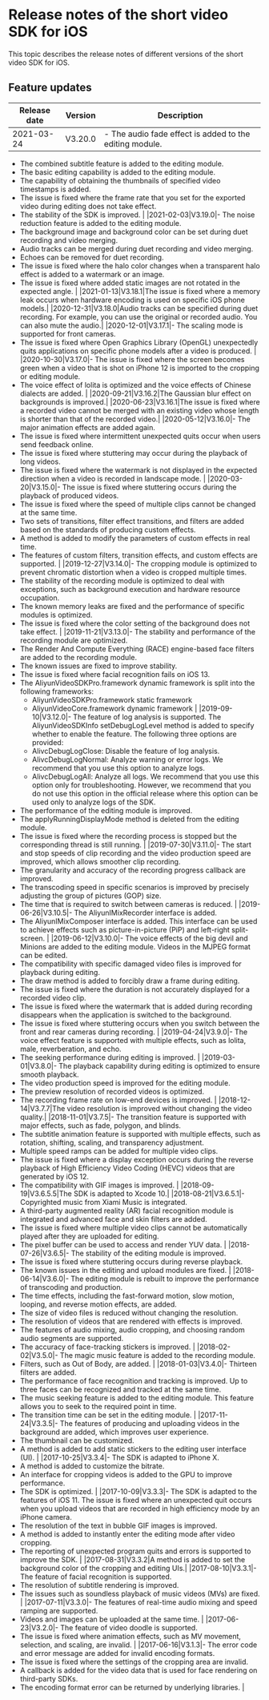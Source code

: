 # Release notes of the short video SDK for iOS

This topic describes the release notes of different versions of the short video SDK for iOS.

## Feature updates

|**Release date**|**Version**|**Description**|
|----------------|-----------|---------------|
|2021-03-24|V3.20.0|-   The audio fade effect is added to the editing module.
-   The combined subtitle feature is added to the editing module.
-   The basic editing capability is added to the editing module.
-   The capability of obtaining the thumbnails of specified video timestamps is added.
-   The issue is fixed where the frame rate that you set for the exported video during editing does not take effect.
-   The stability of the SDK is improved. |
|2021-02-03|V3.19.0|-   The noise reduction feature is added to the editing module.
-   The background image and background color can be set during duet recording and video merging.
-   Audio tracks can be merged during duet recording and video merging.
-   Echoes can be removed for duet recording.
-   The issue is fixed where the halo color changes when a transparent halo effect is added to a watermark or an image.
-   The issue is fixed where added static images are not rotated in the expected angle. |
|2021-01-13|V3.18.1|The issue is fixed where a memory leak occurs when hardware encoding is used on specific iOS phone models.|
|2020-12-31|V3.18.0|Audio tracks can be specified during duet recording. For example, you can use the original or recorded audio. You can also mute the audio.|
|2020-12-01|V3.17.1|-   The scaling mode is supported for front cameras.
-   The issue is fixed where Open Graphics Library \(OpenGL\) unexpectedly quits applications on specific phone models after a video is produced. |
|2020-10-30|V3.17.0|-   The issue is fixed where the screen becomes green when a video that is shot on iPhone 12 is imported to the cropping or editing module.
-   The voice effect of lolita is optimized and the voice effects of Chinese dialects are added. |
|2020-09-21|V3.16.2|The Gaussian blur effect on backgrounds is improved.|
|2020-06-23|V3.16.1|The issue is fixed where a recorded video cannot be merged with an existing video whose length is shorter than that of the recorded video.|
|2020-05-12|V3.16.0|-   The major animation effects are added again.
-   The issue is fixed where intermittent unexpected quits occur when users send feedback online.
-   The issue is fixed where stuttering may occur during the playback of long videos.
-   The issue is fixed where the watermark is not displayed in the expected direction when a video is recorded in landscape mode. |
|2020-03-20|V3.15.0|-   The issue is fixed where stuttering occurs during the playback of produced videos.
-   The issue is fixed where the speed of multiple clips cannot be changed at the same time.
-   Two sets of transitions, filter effect transitions, and filters are added based on the standards of producing custom effects.
-   A method is added to modify the parameters of custom effects in real time.
-   The features of custom filters, transition effects, and custom effects are supported. |
|2019-12-27|V3.14.0|-   The cropping module is optimized to prevent chromatic distortion when a video is cropped multiple times.
-   The stability of the recording module is optimized to deal with exceptions, such as background execution and hardware resource occupation.
-   The known memory leaks are fixed and the performance of specific modules is optimized.
-   The issue is fixed where the color setting of the background does not take effect. |
|2019-11-21|V3.13.0|-   The stability and performance of the recording module are optimized.
-   The Render And Compute Everything \(RACE\) engine-based face filters are added to the recording module.
-   The known issues are fixed to improve stability.
-   The issue is fixed where facial recognition fails on iOS 13.
-   The AliyunVideoSDKPro.framework dynamic framework is split into the following frameworks:
    -   AliyunVideoSDKPro.framework static framework
    -   AliyunVideoCore.framework dynamic framework |
|2019-09-10|V3.12.0|-   The feature of log analysis is supported. The AliyunVideoSDKInfo setDebugLogLevel method is added to specify whether to enable the feature. The following three options are provided:
    -   AlivcDebugLogClose: Disable the feature of log analysis.
    -   AlivcDebugLogNormal: Analyze warning or error logs. We recommend that you use this option to analyze logs.
    -   AlivcDebugLogAll: Analyze all logs. We recommend that you use this option only for troubleshooting. However, we recommend that you do not use this option in the official release where this option can be used only to analyze logs of the SDK.
-   The performance of the editing module is improved.
-   The applyRunningDisplayMode method is deleted from the editing module.
-   The issue is fixed where the recording process is stopped but the corresponding thread is still running. |
|2019-07-30|V3.11.0|-   The start and stop speeds of clip recording and the video production speed are improved, which allows smoother clip recording.
-   The granularity and accuracy of the recording progress callback are improved.
-   The transcoding speed in specific scenarios is improved by precisely adjusting the group of pictures \(GOP\) size.
-   The time that is required to switch between cameras is reduced. |
|2019-06-26|V3.10.5|-   The AliyunIMixRecorder interface is added.
-   The AliyunIMixComposer interface is added. This interface can be used to achieve effects such as picture-in-picture \(PiP\) and left-right split-screen. |
|2019-06-12|V3.10.0|-   The voice effects of the big devil and Minions are added to the editing module. Videos in the MJPEG format can be edited.
-   The compatibility with specific damaged video files is improved for playback during editing.
-   The draw method is added to forcibly draw a frame during editing.
-   The issue is fixed where the duration is not accurately displayed for a recorded video clip.
-   The issue is fixed where the watermark that is added during recording disappears when the application is switched to the background.
-   The issue is fixed where stuttering occurs when you switch between the front and rear cameras during recording. |
|2019-04-24|V3.9.0|-   The voice effect feature is supported with multiple effects, such as lolita, male, reverberation, and echo.
-   The seeking performance during editing is improved. |
|2019-03-01|V3.8.0|-   The playback capability during editing is optimized to ensure smooth playback.
-   The video production speed is improved for the editing module.
-   The preview resolution of recorded videos is optimized.
-   The recording frame rate on low-end devices is improved. |
|2018-12-14|V3.7.7|The video resolution is improved without changing the video quality.|
|2018-11-01|V3.7.5|-   The transition feature is supported with major effects, such as fade, polygon, and blinds.
-   The subtitle animation feature is supported with multiple effects, such as rotation, shifting, scaling, and transparency adjustment.
-   Multiple speed ramps can be added for multiple video clips.
-   The issue is fixed where a display exception occurs during the reverse playback of High Efficiency Video Coding \(HEVC\) videos that are generated by iOS 12.
-   The compatibility with GIF images is improved. |
|2018-09-19|V3.6.5.5|The SDK is adapted to Xcode 10.|
|2018-08-21|V3.6.5.1|-   Copyrighted music from Xiami Music is integrated.
-   A third-party augmented reality \(AR\) facial recognition module is integrated and advanced face and skin filters are added.
-   The issue is fixed where multiple video clips cannot be automatically played after they are uploaded for editing.
-   The pixel buffer can be used to access and render YUV data. |
|2018-07-26|V3.6.5|-   The stability of the editing module is improved.
-   The issue is fixed where stuttering occurs during reverse playback.
-   The known issues in the editing and upload modules are fixed. |
|2018-06-14|V3.6.0|-   The editing module is rebuilt to improve the performance of transcoding and production.
-   The time effects, including the fast-forward motion, slow motion, looping, and reverse motion effects, are added.
-   The size of video files is reduced without changing the resolution.
-   The resolution of videos that are rendered with effects is improved.
-   The features of audio mixing, audio cropping, and choosing random audio segments are supported.
-   The accuracy of face-tracking stickers is improved. |
|2018-02-02|V3.5.0|-   The magic music feature is added to the recording module.
-   Filters, such as Out of Body, are added. |
|2018-01-03|V3.4.0|-   Thirteen filters are added.
-   The performance of face recognition and tracking is improved. Up to three faces can be recognized and tracked at the same time.
-   The music seeking feature is added to the editing module. This feature allows you to seek to the required point in time.
-   The transition time can be set in the editing module. |
|2017-11-24|V3.3.5|-   The features of producing and uploading videos in the background are added, which improves user experience.
-   The thumbnail can be customized.
-   A method is added to add static stickers to the editing user interface \(UI\). |
|2017-10-25|V3.3.4|-   The SDK is adapted to iPhone X.
-   A method is added to customize the bitrate.
-   An interface for cropping videos is added to the GPU to improve performance.
-   The SDK is optimized. |
|2017-10-09|V3.3.3|-   The SDK is adapted to the features of iOS 11. The issue is fixed where an unexpected quit occurs when you upload videos that are recorded in high efficiency mode by an iPhone camera.
-   The resolution of the text in bubble GIF images is improved.
-   A method is added to instantly enter the editing mode after video cropping.
-   The reporting of unexpected program quits and errors is supported to improve the SDK. |
|2017-08-31|V3.3.2|A method is added to set the background color of the cropping and editing UIs.|
|2017-08-10|V3.3.1|-   The feature of facial recognition is supported.
-   The resolution of subtitle rendering is improved.
-   The issues such as soundless playback of music videos \(MVs\) are fixed. |
|2017-07-11|V3.3.0|-   The features of real-time audio mixing and speed ramping are supported.
-   Videos and images can be uploaded at the same time. |
|2017-06-23|V3.2.0|-   The feature of video doodle is supported.
-   The issue is fixed where animation effects, such as MV movement, selection, and scaling, are invalid. |
|2017-06-16|V3.1.3|-   The error code and error message are added for invalid encoding formats.
-   The issue is fixed where the settings of the cropping area are invalid.
-   A callback is added for the video data that is used for face rendering on third-party SDKs.
-   The encoding format error can be returned by underlying libraries. |

